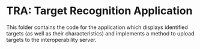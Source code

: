# TRA: Target Recognition Application

This folder contains the code for the application which displays identified targets (as well as their characteristics) and implements a method to upload targets to the interoperability server.